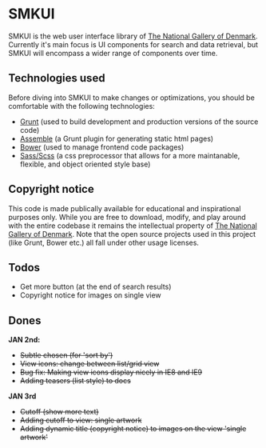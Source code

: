 # SMKUI

SMKUI is the web user interface library of [The National Gallery of Denmark](http://smk.dk/en). Currently it's main focus is UI components for search and data retrieval, but SMKUI will encompass a wider range of components over time.

## Technologies used
Before diving into SMKUI to make changes or optimizations, you should be comfortable with the following technologies:

- [Grunt](http://gruntjs.com/getting-started) (used to build development and production versions of the source code)
- [Assemble](http://assemble.io/docs) (a Grunt plugin for generating static html pages)
- [Bower](http://bower.io) (used to manage frontend code packages)
- [Sass/Scss](http://sass-lang.com/documentation) (a css preprocessor that allows for a more maintanable, flexible, and object oriented style base)

## Copyright notice
This code is made publically available for educational and inspirational purposes only. While you are free to download, modify, and play around with the entire codebase it remains the intellectual property of [The National Gallery of Denmark](http://smk.dk/en). Note that the open source projects used in this project (like Grunt, Bower etc.) all fall under other usage licenses.

## Todos
- Get more button (at the end of search results)
- Copyright notice for images on single view


## Dones
**JAN 2nd:**

- <s>Subtle chosen (for 'sort by')</s>
- <s>View icons: change between list/grid view</s>
- <s>Bug fix: Making view icons display nicely in IE8 and IE9</s>
- <s>Adding teasers (list style) to docs</s>

**JAN 3rd**

- <s>Cutoff (show more text)</s>
- <s>Adding cutoff to view: single artwork</s>
- <s>Adding dynamic title (copyright notice) to images on the view 'single artwork'</s>
